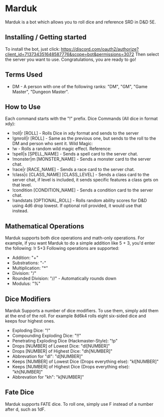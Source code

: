 # Marduk

Marduk is a bot which allows you to roll dice and reference SRD in D&D 5E.

## Installing / Getting started

To install the bot, just click: https://discord.com/oauth2/authorize?client_id=713734351648587776&scope=bot&permissions=3072
Then select the server you want to use.
Congratulations, you are ready to go!

## Terms Used
* DM - A person with one of the following ranks: "DM", "GM", "Game Master", "Dungeon Master".

## How to Use
Each command starts with the "!" prefix.
Dice Commands (All dice in format xdy):
* !roll|r [ROLL] - Rolls Dice in xdy format and sends to the server
* !gmroll|r [ROLL] - Same as the previous one, but sends to the roll to the DM and person who sent it.
Wild Magic:
* !w - Rolls a random wild magic effect.
Reference:
* !spell|s [SPELL_NAME] - Sends a spell card to the server chat.
* !monster|m [MONSTER_NAME] - Sends a monster card to the server chat.
* !race|r [RACE_NAME] - Sends a race card to the server chat.
* !class|c [CLASS_NAME] [CLASS_LEVEL] - Sends a class card to the server chat, if level is included, it sends specific features a class gets on that level.
* !condition [CONDITION_NAME] - Sends a condition card to the server chat.
* !randstats [OPTIONAL_ROLL] - Rolls random ability scores for D&D using 4d6 drop lowest. If optional roll provided, it would use that instead.

## Mathematical Operations
Marduk supports both dice operations and math-only operations.
For example, if you want Marduk to do a simple addition like 5 + 3, you'd enter the following:
!r 5+3
Following operations are supported:
* Addition: "+"
* Substrations: "-"
* Multiplication: "*"
* Division: "/"
* Rounded Division: "//" - Automatically rounds down
* Modulus: "%"

## Dice Modifiers
Marduk Supports a number of dice modifiers. To use them, simply add them at the end of the roll. For example 8d6k4 rolls eight six-sided dice and keeps four highest ones.
* Exploding Dice: "!"
* Compounding Exploding Dice: "!!"
* Penetrating Exploding Dice (Hackmaster-Style): "!p"
* Drops [NUMBER] of Lowest Dice: "dl[NUMBER]"
* Drops [NUMBER] of Highest Dice: "dh[NUMBER]"
* Abbrevation for "dl": "d[NUMBER]"
* Keeps [NUMBER] of Lowest Dice (Drops everything else): "kl[NUMBER]"
* Keeps [NUMBER] of Highest Dice (Drops everything else): "kh[NUMBER]"
* Abbrevation for "kh": "k[NUMBER]"

## Fate Dice
Marduk supports FATE dice. To roll one, simply use F instead of a number after d, such as 1dF.




